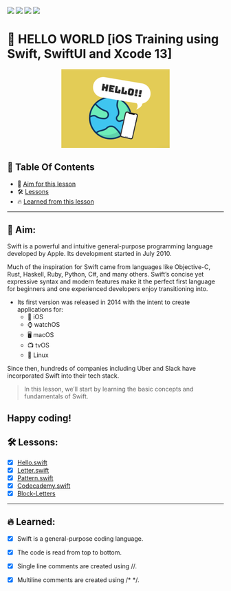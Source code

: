 <a href="https://github.com/Donard20" target="_blank"><img src="https://img.shields.io/badge/View-My%20Profile-informational?style=for-the-badge&logo=github"></a>   <a href="https://github.com/Donard20?tab=repositories" target="_blank"><img src="https://img.shields.io/badge/View-My%20Repositories-yellow?style=for-the-badge&logo=github"></a>   <a href="https://github.com/Donard20/learn-swift-codecademy" target="_blank"><img src="https://img.shields.io/badge/View-This%20Repository-green?style=for-the-badge&logo=github"></a>  <img src="https://img.shields.io/badge/View-LinkedIn-green?style=social&logo=linkedin"></a>

# 📜 HELLO WORLD [iOS Training using Swift, SwiftUI and Xcode 13]
<p align="center">
<img src="https://github.com/Donard20/learn-swift-codecademy/blob/main/IMG/1-hello.png" width=50% height=50%>

## 📖 Table Of Contents
* 🚀 [Aim for this lesson](#solutions)
* 🛠️ [Lessons](#lesson)
* 🔥 [Learned from this lesson](#aim)
<!-- * 🛠️ [Problem ](#problem-statement)
* 🚀 [Solutions](#solutions) -->

---
 ## 🚀 Aim:

Swift is a powerful and intuitive general-purpose programming language developed by Apple. Its development started in July 2010.

Much of the inspiration for Swift came from languages like Objective-C, Rust, Haskell, Ruby, Python, C#, and many others. Swift’s concise yet expressive syntax and modern features make it the perfect first language for beginners and one experienced developers enjoy transitioning into.

- Its first version was released in 2014 with the intent to create applications for:
  - 📱 iOS
  - ⌚ watchOS
  - 🖥️ macOS
  - 📺 tvOS
  - 🐧 Linux

 Since then, hundreds of companies including Uber and Slack have incorporated Swift into their tech stack.

> In this lesson, we’ll start by learning the basic concepts and fundamentals of Swift.

Happy coding!
---
 ## 🛠️ Lessons:

- [x] [Hello.swift](https://github.com/Donard20/learn-swift-codecademy/blob/main/1-hello-world/Hello.swift)
- [x] [Letter.swift](https://github.com/Donard20/learn-swift-codecademy/blob/main/1-hello-world/Letter.swift)
- [x] [Pattern.swift](https://github.com/Donard20/learn-swift-codecademy/blob/main/1-hello-world/Pattern.swift)
- [x] [Codecademy.swift](https://github.com/Donard20/learn-swift-codecademy/blob/main/1-hello-world/Codecademy.swift)
- [x] [Block-Letters](https://github.com/Donard20/learn-swift-codecademy/tree/main/1-hello-world/Block-Letters)
 
---
 
## 🔥 Learned:

- [x] Swift is a general-purpose coding language.
- [x] The code is read from top to bottom.
- [x] Single line comments are created using //.
- [x] Multiline comments are created using /* */.
 


  
  

